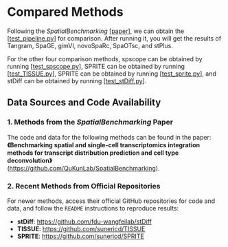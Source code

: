 
# Compared Methods  

Following the *SpatialBenchmarking* [[paper](https://github.com/QuKunLab/SpatialBenchmarking)], we can obtain the [[test_pipeline.py](./test_baseline.py)] for comparison. After running it, you will get the results of Tangram, SpaGE, gimVI, novoSpaRc, SpaOTsc, and stPlus. 

For the other four comparison methods, spscope can be obtained by running [[test_spscope.py](./test_spscope.py)], SPRITE can be obtained by running [[test_TISSUE.py](./test_TISSUE.py)], SPRITE can be obtained by running [[test_sprite.py](./test_sprite.py)], and stDiff can be obtained by running [[test_stDiff.py](./test_stDiff.py)].




## Data Sources and Code Availability  

### 1. Methods from the *SpatialBenchmarking* Paper  
The code and data for the following methods can be found in the paper:  
**《Benchmarking spatial and single-cell transcriptomics integration methods for transcript distribution prediction and cell type deconvolution》**  
(https://github.com/QuKunLab/SpatialBenchmarking).

### 2. Recent Methods from Official Repositories  
For newer methods, access their official GitHub repositories for code and data, and follow the `README` instructions to reproduce results:  
- **stDiff**: https://github.com/fdu-wangfeilab/stDiff
- **TISSUE**: https://github.com/sunericd/TISSUE  
- **SPRITE**: https://github.com/sunericd/SPRITE  
